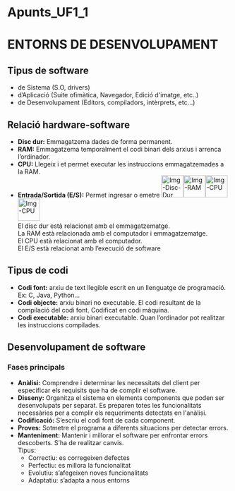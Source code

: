 # Apunts_UF1_1

# ENTORNS DE DESENVOLUPAMENT

## Tipus de software
  - de Sistema (S.O, drivers)
  - d’Aplicació (Suite ofimàtica, Navegador, Edició d'imatge, etc..)
  - de Desenvolupament (Editors, compiladors, intèrprets, etc...)

## Relació hardware-software
  - **Disc dur:** Emmagatzema dades de forma permanent.  
  - **RAM:** Emmagatzema temporalment el codi binari dels arxius i arrenca l’ordinador.
  - **CPU:** Llegeix i et permet executar les instruccions emmagatzemades a la RAM.  
  - **Entrada/Sortida (E/S):** Permet ingresar o emetre 
  <img src="https://user-images.githubusercontent.com/74070913/98411287-11b16400-2076-11eb-8ff4-13a1315fd11f.jpg" alt="Img-Disc-Dur" width="50"/><img src="https://user-images.githubusercontent.com/74070913/98577611-7eb63b00-22bc-11eb-8305-dd0d7d896042.jpg" alt="Img-RAM" width="50"/><img src="https://user-images.githubusercontent.com/74070913/98577141-ce483700-22bb-11eb-827d-093e06233815.jpg" alt="Img-CPU" width="50"/><img src="https://user-images.githubusercontent.com/74070913/98577714-a1e0ea80-22bc-11eb-8d9c-b9879711b946.jpg" alt="Img-CPU" width="50"/>  
El disc dur està relacionat amb el emmagatzematge.  
La RAM està relacionada amb el computador i emmagatzematge.  
El CPU està relacionat amb el computador.  
El E/S està relacionat amb l’execució de software  

## Tipus de codi
  - **Codi font:** arxiu de text llegible escrit en un llenguatge de programació. 
    Ex: C, Java, Python...
  - **Codi objecte:** arxiu binari no executable. El codi resultant de la compilació del codi font. Codificat en codi màquina.
  - **Codi executable:** arxiu binari executable. Quan l’ordinador pot realitzar les instruccions compilades.

## Desenvolupament de software
### Fases principals
  - **Anàlisi:** Comprendre i determinar les necessitats del client per especificar els requisits que ha de complir el software.
  - **Disseny:** Organitza el sistema en elements components que poden ser desenvolupats per separat. Es preparen totes les funcionalitats necessàries per a complir els requeriments detectats en l'anàlisi.
  - **Codificació:** S’escriu el codi font de cada component.
  - **Proves:** Sotmetre el programa a diferents situacions per detectar errors.
  - **Manteniment:** Mantenir i millorar el software per enfrontar errors descoberts. S’ha de realitzar canvis.  
  Tipus:
      - Correctiu: es corregeixen defectes
      - Perfectiu: es millora la funcionalitat
      - Evolutiu: s’afegeixen noves funcionalitats
      - Adaptatiu: s’adapta a nous entorns

